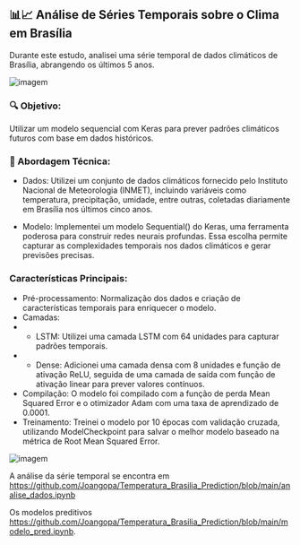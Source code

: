 ## 📊📈 Análise de Séries Temporais sobre o Clima em Brasília

 Durante este estudo, analisei uma série temporal de dados climáticos de Brasília, abrangendo os últimos 5 anos.

 ![imagem](https://github.com/Joangopa/predicao_temp_Sequencial/blob/main/imagens/serie.png)

 ### 🔍 Objetivo: 
 Utilizar um modelo sequencial com Keras para prever padrões climáticos futuros com base em dados históricos.

### 🔧 Abordagem Técnica:
- Dados: Utilizei um conjunto de dados climáticos fornecido pelo Instituto Nacional de Meteorologia (INMET), incluindo variáveis como temperatura, precipitação, umidade, entre outras, coletadas diariamente em Brasília nos últimos cinco anos.

- Modelo: Implementei um modelo Sequential() do Keras, uma ferramenta poderosa para construir redes neurais profundas. Essa escolha permite capturar as complexidades temporais nos dados climáticos e gerar previsões precisas.

### Características Principais:
- Pré-processamento: Normalização dos dados e criação de características temporais para enriquecer o modelo.
- Camadas:
- - LSTM: Utilizei uma camada LSTM com 64 unidades para capturar padrões temporais.
- - Dense: Adicionei uma camada densa com 8 unidades e função de ativação ReLU, seguida de uma camada de saída com função de ativação linear para prever valores contínuos.
- Compilação: O modelo foi compilado com a função de perda Mean Squared Error e o otimizador Adam com uma taxa de aprendizado de 0.0001.
- Treinamento: Treinei o modelo por 10 épocas com validação cruzada, utilizando ModelCheckpoint para salvar o melhor modelo baseado na métrica de Root Mean Squared Error.

 ![imagem](https://github.com/Joangopa/predicao_temp_Sequencial/blob/main/imagens/test.png)


A análise da série temporal se encontra em https://github.com/Joangopa/Temperatura_Brasilia_Prediction/blob/main/analise_dados.ipynb

Os modelos preditivos https://github.com/Joangopa/Temperatura_Brasilia_Prediction/blob/main/modelo_pred.ipynb.
